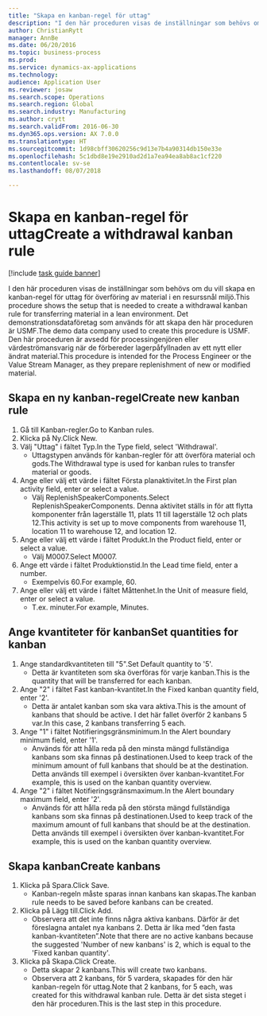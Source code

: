 ```yaml
--- 
title: "Skapa en kanban-regel för uttag"
description: "I den här proceduren visas de inställningar som behövs om du vill skapa en kanban-regel för uttag för överföring av material i en resurssnål miljö."
author: ChristianRytt
manager: AnnBe
ms.date: 06/20/2016
ms.topic: business-process
ms.prod: 
ms.service: dynamics-ax-applications
ms.technology: 
audience: Application User
ms.reviewer: josaw
ms.search.scope: Operations
ms.search.region: Global
ms.search.industry: Manufacturing
ms.author: crytt
ms.search.validFrom: 2016-06-30
ms.dyn365.ops.version: AX 7.0.0
ms.translationtype: HT
ms.sourcegitcommit: 1d98cbff30620256c9d13e7b4a90314db150e33e
ms.openlocfilehash: 5c1dbd8e19e2910ad2d1a7ea94ea8ab8ac1cf220
ms.contentlocale: sv-se
ms.lasthandoff: 08/07/2018

---
```

# <a name="create-a-withdrawal-kanban-rule"></a><span data-ttu-id="6297c-103">Skapa en kanban-regel för uttag</span><span class="sxs-lookup"><span data-stu-id="6297c-103">Create a withdrawal kanban rule</span></span>

[!include [task guide banner](../../includes/task-guide-banner.md)]

<span data-ttu-id="6297c-104">I den här proceduren visas de inställningar som behövs om du vill skapa en kanban-regel för uttag för överföring av material i en resurssnål miljö.</span><span class="sxs-lookup"><span data-stu-id="6297c-104">This procedure shows the setup that is needed to create a withdrawal kanban rule for transferring material in a lean environment.</span></span> <span data-ttu-id="6297c-105">Det demonstrationsdataföretag som används för att skapa den här proceduren är USMF.</span><span class="sxs-lookup"><span data-stu-id="6297c-105">The demo data company used to create this procedure is USMF.</span></span> <span data-ttu-id="6297c-106">Den här proceduren är avsedd för processingenjören eller värdeströmansvarig när de förbereder lagerpåfyllnaden av ett nytt eller ändrat material.</span><span class="sxs-lookup"><span data-stu-id="6297c-106">This procedure is intended for the Process Engineer or the Value Stream Manager, as they prepare replenishment of new or modified material.</span></span>


## <a name="create-new-kanban-rule"></a><span data-ttu-id="6297c-107">Skapa en ny kanban-regel</span><span class="sxs-lookup"><span data-stu-id="6297c-107">Create new kanban rule</span></span>
1. <span data-ttu-id="6297c-108">Gå till Kanban-regler.</span><span class="sxs-lookup"><span data-stu-id="6297c-108">Go to Kanban rules.</span></span>
2. <span data-ttu-id="6297c-109">Klicka på Ny.</span><span class="sxs-lookup"><span data-stu-id="6297c-109">Click New.</span></span>
3. <span data-ttu-id="6297c-110">Välj "Uttag" i fältet Typ.</span><span class="sxs-lookup"><span data-stu-id="6297c-110">In the Type field, select 'Withdrawal'.</span></span>
    * <span data-ttu-id="6297c-111">Uttagstypen används för kanban-regler för att överföra material och gods.</span><span class="sxs-lookup"><span data-stu-id="6297c-111">The Withdrawal type is used for kanban rules to transfer material or goods.</span></span>  
4. <span data-ttu-id="6297c-112">Ange eller välj ett värde i fältet Första planaktivitet.</span><span class="sxs-lookup"><span data-stu-id="6297c-112">In the First plan activity field, enter or select a value.</span></span>
    * <span data-ttu-id="6297c-113">Välj ReplenishSpeakerComponents.</span><span class="sxs-lookup"><span data-stu-id="6297c-113">Select ReplenishSpeakerComponents.</span></span>   <span data-ttu-id="6297c-114">Denna aktivitet ställs in för att flytta komponenter från lagerställe 11, plats 11 till lagerställe 12 och plats 12.</span><span class="sxs-lookup"><span data-stu-id="6297c-114">This activity is set up to move components from warehouse 11, location 11 to warehouse 12, and location 12.</span></span>  
5. <span data-ttu-id="6297c-115">Ange eller välj ett värde i fältet Produkt.</span><span class="sxs-lookup"><span data-stu-id="6297c-115">In the Product field, enter or select a value.</span></span>
    * <span data-ttu-id="6297c-116">Välj M0007.</span><span class="sxs-lookup"><span data-stu-id="6297c-116">Select M0007.</span></span>  
6. <span data-ttu-id="6297c-117">Ange ett värde i fältet Produktionstid.</span><span class="sxs-lookup"><span data-stu-id="6297c-117">In the Lead time field, enter a number.</span></span>
    * <span data-ttu-id="6297c-118">Exempelvis 60.</span><span class="sxs-lookup"><span data-stu-id="6297c-118">For example, 60.</span></span>  
7. <span data-ttu-id="6297c-119">Ange eller välj ett värde i fältet Måttenhet.</span><span class="sxs-lookup"><span data-stu-id="6297c-119">In the Unit of measure field, enter or select a value.</span></span>
    * <span data-ttu-id="6297c-120">T.ex. minuter.</span><span class="sxs-lookup"><span data-stu-id="6297c-120">For example, Minutes.</span></span>  

## <a name="set-quantities-for-kanban"></a><span data-ttu-id="6297c-121">Ange kvantiteter för kanban</span><span class="sxs-lookup"><span data-stu-id="6297c-121">Set quantities for kanban</span></span>
1. <span data-ttu-id="6297c-122">Ange standardkvantiteten till "5".</span><span class="sxs-lookup"><span data-stu-id="6297c-122">Set Default quantity to '5'.</span></span>
    * <span data-ttu-id="6297c-123">Detta är kvantiteten som ska överföras för varje kanban.</span><span class="sxs-lookup"><span data-stu-id="6297c-123">This is the quantity that will be transferred for each kanban.</span></span>  
2. <span data-ttu-id="6297c-124">Ange "2" i fältet Fast kanban-kvantitet.</span><span class="sxs-lookup"><span data-stu-id="6297c-124">In the Fixed kanban quantity field, enter '2'.</span></span>
    * <span data-ttu-id="6297c-125">Detta är antalet kanban som ska vara aktiva.</span><span class="sxs-lookup"><span data-stu-id="6297c-125">This is the amount of kanbans that should be active.</span></span> <span data-ttu-id="6297c-126">I det här fallet överför 2 kanbans 5 var.</span><span class="sxs-lookup"><span data-stu-id="6297c-126">In this case, 2 kanbans transferring 5 each.</span></span>  
3. <span data-ttu-id="6297c-127">Ange "1" i fältet Notifieringsgränsminimum.</span><span class="sxs-lookup"><span data-stu-id="6297c-127">In the Alert boundary minimum field, enter '1'.</span></span>
    * <span data-ttu-id="6297c-128">Används för att hålla reda på den minsta mängd fullständiga kanbans som ska finnas på destinationen.</span><span class="sxs-lookup"><span data-stu-id="6297c-128">Used to keep track of the minimum amount of full kanbans that should be at the destination.</span></span> <span data-ttu-id="6297c-129">Detta används till exempel i översikten över kanban-kvantitet.</span><span class="sxs-lookup"><span data-stu-id="6297c-129">For example, this is used on the kanban quantity overview.</span></span>  
4. <span data-ttu-id="6297c-130">Ange "2" i fältet Notifieringsgränsmaximum.</span><span class="sxs-lookup"><span data-stu-id="6297c-130">In the Alert boundary maximum field, enter '2'.</span></span>
    * <span data-ttu-id="6297c-131">Används för att hålla reda på den största mängd fullständiga kanbans som ska finnas på destinationen.</span><span class="sxs-lookup"><span data-stu-id="6297c-131">Used to keep track of the maximum amount of full kanbans that should be at the destination.</span></span> <span data-ttu-id="6297c-132">Detta används till exempel i översikten över kanban-kvantitet.</span><span class="sxs-lookup"><span data-stu-id="6297c-132">For example, this is used on the kanban quantity overview.</span></span>  

## <a name="create-kanbans"></a><span data-ttu-id="6297c-133">Skapa kanban</span><span class="sxs-lookup"><span data-stu-id="6297c-133">Create kanbans</span></span>
1. <span data-ttu-id="6297c-134">Klicka på Spara.</span><span class="sxs-lookup"><span data-stu-id="6297c-134">Click Save.</span></span>
    * <span data-ttu-id="6297c-135">Kanban-regeln måste sparas innan kanbans kan skapas.</span><span class="sxs-lookup"><span data-stu-id="6297c-135">The kanban rule needs to be saved before kanbans can be created.</span></span>  
2. <span data-ttu-id="6297c-136">Klicka på Lägg till.</span><span class="sxs-lookup"><span data-stu-id="6297c-136">Click Add.</span></span>
    * <span data-ttu-id="6297c-137">Observera att det inte finns några aktiva kanbans. Därför är det föreslagna antalet nya kanbans 2. Detta är lika med ”den fasta kanban-kvantiteten”.</span><span class="sxs-lookup"><span data-stu-id="6297c-137">Note that there are no active kanbans because the suggested 'Number of new kanbans' is 2, which is equal to the 'Fixed kanban quantity'.</span></span>  
3. <span data-ttu-id="6297c-138">Klicka på Skapa.</span><span class="sxs-lookup"><span data-stu-id="6297c-138">Click Create.</span></span>
    * <span data-ttu-id="6297c-139">Detta skapar 2 kanbans.</span><span class="sxs-lookup"><span data-stu-id="6297c-139">This will create two kanbans.</span></span>  
    * <span data-ttu-id="6297c-140">Observera att 2 kanbans, för 5 vardera, skapades för den här kanban-regeln för uttag.</span><span class="sxs-lookup"><span data-stu-id="6297c-140">Note that 2 kanbans, for 5 each, was created for this withdrawal kanban rule.</span></span>  <span data-ttu-id="6297c-141">Detta är det sista steget i den här proceduren.</span><span class="sxs-lookup"><span data-stu-id="6297c-141">This is the last step in this procedure.</span></span>  


